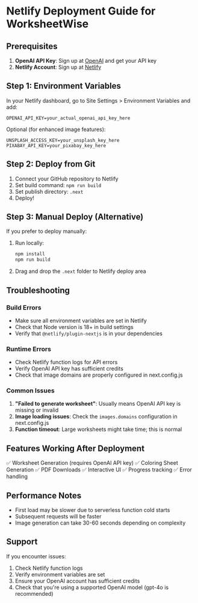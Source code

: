 # Netlify Deployment Guide for WorksheetWise

## Prerequisites

1. **OpenAI API Key**: Sign up at [OpenAI](https://platform.openai.com/) and get your API key
2. **Netlify Account**: Sign up at [Netlify](https://netlify.com)

## Step 1: Environment Variables

In your Netlify dashboard, go to Site Settings > Environment Variables and add:

```
OPENAI_API_KEY=your_actual_openai_api_key_here
```

Optional (for enhanced image features):
```
UNSPLASH_ACCESS_KEY=your_unsplash_key_here
PIXABAY_API_KEY=your_pixabay_key_here
```

## Step 2: Deploy from Git

1. Connect your GitHub repository to Netlify
2. Set build command: `npm run build`
3. Set publish directory: `.next`
4. Deploy!

## Step 3: Manual Deploy (Alternative)

If you prefer to deploy manually:

1. Run locally:
   ```bash
   npm install
   npm run build
   ```

2. Drag and drop the `.next` folder to Netlify deploy area

## Troubleshooting

### Build Errors
- Make sure all environment variables are set in Netlify
- Check that Node version is 18+ in build settings
- Verify that `@netlify/plugin-nextjs` is in your dependencies

### Runtime Errors
- Check Netlify function logs for API errors
- Verify OpenAI API key has sufficient credits
- Check that image domains are properly configured in next.config.js

### Common Issues

1. **"Failed to generate worksheet"**: Usually means OpenAI API key is missing or invalid
2. **Image loading issues**: Check the `images.domains` configuration in next.config.js
3. **Function timeout**: Large worksheets might take time; this is normal

## Features Working After Deployment

✅ Worksheet Generation (requires OpenAI API key)
✅ Coloring Sheet Generation 
✅ PDF Downloads
✅ Interactive UI
✅ Progress tracking
✅ Error handling

## Performance Notes

- First load may be slower due to serverless function cold starts
- Subsequent requests will be faster
- Image generation can take 30-60 seconds depending on complexity

## Support

If you encounter issues:
1. Check Netlify function logs
2. Verify environment variables are set
3. Ensure your OpenAI account has sufficient credits
4. Check that you're using a supported OpenAI model (gpt-4o is recommended)
